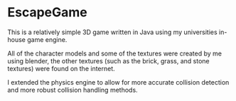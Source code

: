 # EscapeGame

This is a relatively simple 3D game written in Java using my universities in-house game engine.

All of the character models and some of the textures were created by me using blender, the other textures (such as the brick, grass, and stone textures) were found on the internet. 

I extended the physics engine to allow for more accurate collision detection and more robust collision handling methods. 
